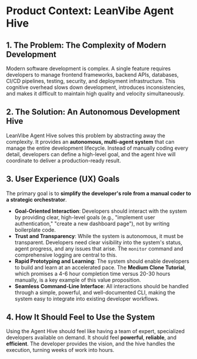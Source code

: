# Product Context: LeanVibe Agent Hive

## 1. The Problem: The Complexity of Modern Development

Modern software development is complex. A single feature requires developers to manage frontend frameworks, backend APIs, databases, CI/CD pipelines, testing, security, and deployment infrastructure. This cognitive overhead slows down development, introduces inconsistencies, and makes it difficult to maintain high quality and velocity simultaneously.

## 2. The Solution: An Autonomous Development Hive

LeanVibe Agent Hive solves this problem by abstracting away the complexity. It provides an **autonomous, multi-agent system** that can manage the entire development lifecycle. Instead of manually coding every detail, developers can define a high-level goal, and the agent hive will coordinate to deliver a production-ready result.

## 3. User Experience (UX) Goals

The primary goal is to **simplify the developer's role from a manual coder to a strategic orchestrator**.

*   **Goal-Oriented Interaction**: Developers should interact with the system by providing clear, high-level goals (e.g., "implement user authentication," "create a new dashboard page"), not by writing boilerplate code.
*   **Trust and Transparency**: While the system is autonomous, it must be transparent. Developers need clear visibility into the system's status, agent progress, and any issues that arise. The `monitor` command and comprehensive logging are central to this.
*   **Rapid Prototyping and Learning**: The system should enable developers to build and learn at an accelerated pace. The **Medium Clone Tutorial**, which promises a 4-6 hour completion time versus 20-30 hours manually, is a key example of this value proposition.
*   **Seamless Command-Line Interface**: All interactions should be handled through a simple, powerful, and well-documented CLI, making the system easy to integrate into existing developer workflows.

## 4. How It Should Feel to Use the System

Using the Agent Hive should feel like having a team of expert, specialized developers available on demand. It should feel **powerful**, **reliable**, and **efficient**. The developer provides the vision, and the hive handles the execution, turning weeks of work into hours.
